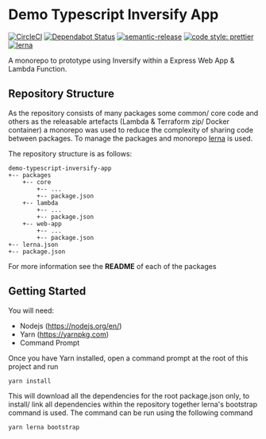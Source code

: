 # Demo Typescript Inversify App

[![CircleCI](https://circleci.com/gh/RJPearson94/demo-typescript-inversify-app.svg?style=svg&circle-token=3ec1080a6d9cb88533235c700780d342a1d088ff)](https://circleci.com/gh/RJPearson94/demo-typescript-inversify-app)
[![Dependabot Status](https://api.dependabot.com/badges/status?host=github&repo=RJPearson94/demo-typescript-inversify-app&identifier=189883733)](https://dependabot.com)
[![semantic-release](https://img.shields.io/badge/%20%20%F0%9F%93%A6%F0%9F%9A%80-semantic--release-e10079.svg)](https://github.com/semantic-release/semantic-release)
[![code style: prettier](https://img.shields.io/badge/code_style-prettier-ff69b4.svg)](https://github.com/prettier/prettier)
[![lerna](https://img.shields.io/badge/maintained%20with-lerna-cc00ff.svg)](https://lerna.js.org/)

A monorepo to prototype using Inversify within a Express Web App & Lambda Function.

## Repository Structure

As the repository consists of many packages some common/ core code and others as the releasable artefacts (Lambda & Terraform zip/ Docker container) a monorepo was used to reduce the complexity of sharing code between packages. To manage the packages and monorepo [lerna](https://lerna.js.org/) is used.

The repository structure is as follows:

```
demo-typescript-inversify-app
+-- packages
    +-- core
        +-- ...
        +-- package.json
    +-- lambda
        +-- ...
        +-- package.json
    +-- web-app
        +-- ...
        +-- package.json
+-- lerna.json
+-- package.json
```

For more information see the **README** of each of the packages

## Getting Started

You will need:

- Nodejs (<https://nodejs.org/en/>)
- Yarn (<https://yarnpkg.com>)
- Command Prompt

Once you have Yarn installed, open a command prompt at the root of this project and run

```sh
yarn install
```

This will download all the dependencies for the root package.json only, to install/ link all dependencies within the repository together lerna's bootstrap command is used. The command can be run using the following command

```sh
yarn lerna bootstrap
```
